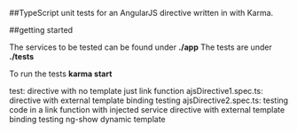 ##TypeScript unit tests for an AngularJS directive written in with Karma. 

##getting started

The services to be tested can be found under **./app**
The tests are under **./tests**

To run the tests **karma start**

test: 
directive with no template just link function
ajsDirective1.spec.ts: directive with external template binding testing
ajsDirective2.spec.ts: testing code in a link function with injected service
directive with external template binding testing ng-show dynamic template